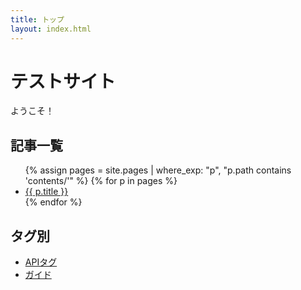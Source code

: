 ```yaml
---
title: トップ
layout: index.html
---
```


# テストサイト

ようこそ！

## 記事一覧

<ul>
  {% assign pages = site.pages | where_exp: "p", "p.path contains 'contents/'" %}
  {% for p in pages %}
    <li><a href="{{ site.baseurl }}{{ p.url }}">{{ p.title }}</a></li>
  {% endfor %}
</ul>

## タグ別

- [APIタグ](tags/api.md)
- [ガイド](tags/guide.md)
